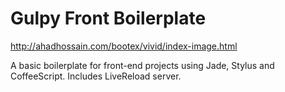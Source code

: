 # Gulpy Front Boilerplate

http://ahadhossain.com/bootex/vivid/index-image.html

A basic boilerplate for front-end projects using Jade, Stylus and CoffeeScript. Includes LiveReload server.